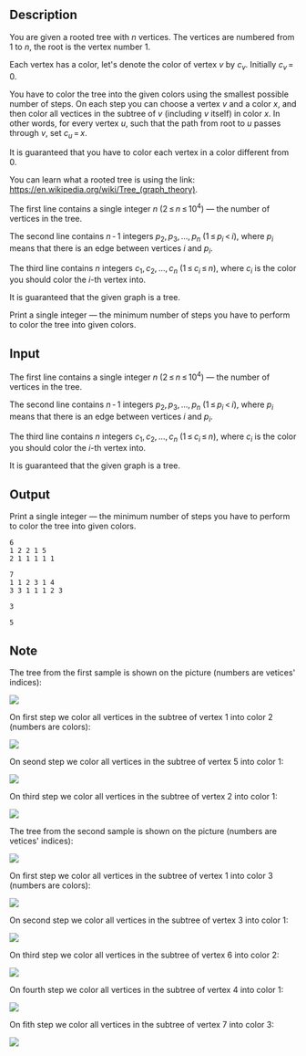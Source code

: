 ## Description

<div><p>You are given a rooted tree with <span class="tex-span"><i>n</i></span> vertices. The vertices are numbered from <span class="tex-span">1</span> to <span class="tex-span"><i>n</i></span>, the root is the vertex number <span class="tex-span">1</span>.</p><p>Each vertex has a color, let's denote the color of vertex <span class="tex-span"><i>v</i></span> by <span class="tex-span"><i>c</i><sub class="lower-index"><i>v</i></sub></span>. Initially <span class="tex-span"><i>c</i><sub class="lower-index"><i>v</i></sub> = 0</span>.</p><p>You have to color the tree into the given colors using the smallest possible number of steps. On each step you can choose a vertex <span class="tex-span"><i>v</i></span> and a color <span class="tex-span"><i>x</i></span>, and then color all vectices in the subtree of <span class="tex-span"><i>v</i></span> (including <span class="tex-span"><i>v</i></span> itself) in color <span class="tex-span"><i>x</i></span>. In other words, for every vertex <span class="tex-span"><i>u</i></span>, such that the path from root to <span class="tex-span"><i>u</i></span> passes through <span class="tex-span"><i>v</i></span>, set <span class="tex-span"><i>c</i><sub class="lower-index"><i>u</i></sub> = <i>x</i></span>.</p><p>It is guaranteed that you have to color each vertex in a color different from <span class="tex-span">0</span>.</p><p>You can learn what a rooted tree is using the link: <a href="https://en.wikipedia.org/wiki/Tree_(graph_theory)">https://en.wikipedia.org/wiki/Tree_(graph_theory)</a>.</p></div><div class="input-specification"><p>The first line contains a single integer <span class="tex-span"><i>n</i></span> (<span class="tex-span">2 ≤ <i>n</i> ≤ 10<sup class="upper-index">4</sup></span>)&nbsp;— the number of vertices in the tree.</p><p>The second line contains <span class="tex-span"><i>n</i> - 1</span> integers <span class="tex-span"><i>p</i><sub class="lower-index">2</sub>, <i>p</i><sub class="lower-index">3</sub>, ..., <i>p</i><sub class="lower-index"><i>n</i></sub></span> (<span class="tex-span">1 ≤ <i>p</i><sub class="lower-index"><i>i</i></sub> &lt; <i>i</i></span>), where <span class="tex-span"><i>p</i><sub class="lower-index"><i>i</i></sub></span> means that there is an edge between vertices <span class="tex-span"><i>i</i></span> and <span class="tex-span"><i>p</i><sub class="lower-index"><i>i</i></sub></span>.</p><p>The third line contains <span class="tex-span"><i>n</i></span> integers <span class="tex-span"><i>c</i><sub class="lower-index">1</sub>, <i>c</i><sub class="lower-index">2</sub>, ..., <i>c</i><sub class="lower-index"><i>n</i></sub></span> (<span class="tex-span">1 ≤ <i>c</i><sub class="lower-index"><i>i</i></sub> ≤ <i>n</i></span>), where <span class="tex-span"><i>c</i><sub class="lower-index"><i>i</i></sub></span> is the color you should color the <span class="tex-span"><i>i</i></span>-th vertex into.</p><p>It is guaranteed that the given graph is a tree. </p></div><div class="output-specification"><p>Print a single integer&nbsp;— the minimum number of steps you have to perform to color the tree into given colors.</p></div>

## Input

<p>The first line contains a single integer <span class="tex-span"><i>n</i></span> (<span class="tex-span">2 ≤ <i>n</i> ≤ 10<sup class="upper-index">4</sup></span>)&nbsp;— the number of vertices in the tree.</p><p>The second line contains <span class="tex-span"><i>n</i> - 1</span> integers <span class="tex-span"><i>p</i><sub class="lower-index">2</sub>, <i>p</i><sub class="lower-index">3</sub>, ..., <i>p</i><sub class="lower-index"><i>n</i></sub></span> (<span class="tex-span">1 ≤ <i>p</i><sub class="lower-index"><i>i</i></sub> &lt; <i>i</i></span>), where <span class="tex-span"><i>p</i><sub class="lower-index"><i>i</i></sub></span> means that there is an edge between vertices <span class="tex-span"><i>i</i></span> and <span class="tex-span"><i>p</i><sub class="lower-index"><i>i</i></sub></span>.</p><p>The third line contains <span class="tex-span"><i>n</i></span> integers <span class="tex-span"><i>c</i><sub class="lower-index">1</sub>, <i>c</i><sub class="lower-index">2</sub>, ..., <i>c</i><sub class="lower-index"><i>n</i></sub></span> (<span class="tex-span">1 ≤ <i>c</i><sub class="lower-index"><i>i</i></sub> ≤ <i>n</i></span>), where <span class="tex-span"><i>c</i><sub class="lower-index"><i>i</i></sub></span> is the color you should color the <span class="tex-span"><i>i</i></span>-th vertex into.</p><p>It is guaranteed that the given graph is a tree. </p>

## Output

<p>Print a single integer&nbsp;— the minimum number of steps you have to perform to color the tree into given colors.</p>





```input1
6
1 2 2 1 5
2 1 1 1 1 1

```




```input2
7
1 1 2 3 1 4
3 3 1 1 1 2 3

```




```output1
3

```




```output2
5

```



## Note

<p>The tree from the first sample is shown on the picture (numbers are vetices' indices):</p><p><img class="tex-graphics" src="file://Jrq3Uy29.png" style="max-width: 100.0%;max-height: 100.0%;"></p><p>On first step we color all vertices in the subtree of vertex <span class="tex-span">1</span> into color <span class="tex-span">2</span> (numbers are colors):</p><p><img class="tex-graphics" src="file://JRuCbcWw.png" style="max-width: 100.0%;max-height: 100.0%;"></p><p>On seond step we color all vertices in the subtree of vertex <span class="tex-span">5</span> into color <span class="tex-span">1</span>:</p><p><img class="tex-graphics" src="file://EiiQZUyV.png" style="max-width: 100.0%;max-height: 100.0%;"></p><p>On third step we color all vertices in the subtree of vertex <span class="tex-span">2</span> into color <span class="tex-span">1</span>:</p><p><img class="tex-graphics" src="file://XaTbrPqf.png" style="max-width: 100.0%;max-height: 100.0%;"></p><p>The tree from the second sample is shown on the picture (numbers are vetices' indices):</p><p><img class="tex-graphics" src="file://RgndfIHR.png" style="max-width: 100.0%;max-height: 100.0%;"></p><p>On first step we color all vertices in the subtree of vertex <span class="tex-span">1</span> into color <span class="tex-span">3</span> (numbers are colors):</p><p><img class="tex-graphics" src="file://IjSkSS9m.png" style="max-width: 100.0%;max-height: 100.0%;"></p><p>On second step we color all vertices in the subtree of vertex <span class="tex-span">3</span> into color <span class="tex-span">1</span>:</p><p><img class="tex-graphics" src="file://I1v5NISL.png" style="max-width: 100.0%;max-height: 100.0%;"></p><p>On third step we color all vertices in the subtree of vertex <span class="tex-span">6</span> into color <span class="tex-span">2</span>:</p><p><img class="tex-graphics" src="file://f6YWoUi5.png" style="max-width: 100.0%;max-height: 100.0%;"></p><p>On fourth step we color all vertices in the subtree of vertex <span class="tex-span">4</span> into color <span class="tex-span">1</span>:</p><p><img class="tex-graphics" src="file://WwFhB3Is.png" style="max-width: 100.0%;max-height: 100.0%;"></p><p>On fith step we color all vertices in the subtree of vertex <span class="tex-span">7</span> into color <span class="tex-span">3</span>:</p><p><img class="tex-graphics" src="file://CHMLJQeC.png" style="max-width: 100.0%;max-height: 100.0%;"></p>
